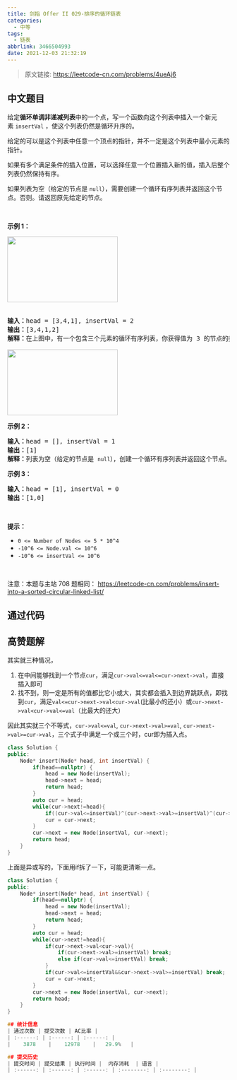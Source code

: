 ```yaml
---
title: 剑指 Offer II 029-排序的循环链表
categories:
  - 中等
tags:
  - 链表
abbrlink: 3466504993
date: 2021-12-03 21:32:19
---
```


> 原文链接: https://leetcode-cn.com/problems/4ueAj6




## 中文题目
<div><p>给定<strong>循环单调非递减列表</strong>中的一个点，写一个函数向这个列表中插入一个新元素&nbsp;<code>insertVal</code> ，使这个列表仍然是循环升序的。</p>

<p>给定的可以是这个列表中任意一个顶点的指针，并不一定是这个列表中最小元素的指针。</p>

<p>如果有多个满足条件的插入位置，可以选择任意一个位置插入新的值，插入后整个列表仍然保持有序。</p>

<p>如果列表为空（给定的节点是 <code>null</code>），需要创建一个循环有序列表并返回这个节点。否则。请返回原先给定的节点。</p>

<p>&nbsp;</p>

<p><strong>示例 1：</strong></p>

<p><img alt="" src="https://assets.leetcode.com/uploads/2019/01/19/example_1_before_65p.jpg" style="height: 149px; width: 250px;" /><br />
&nbsp;</p>

<pre>
<strong>输入：</strong>head = [3,4,1], insertVal = 2
<strong>输出：</strong>[3,4,1,2]
<strong>解释：</strong>在上图中，有一个包含三个元素的循环有序列表，你获得值为 3 的节点的指针，我们需要向表中插入元素 2 。新插入的节点应该在 1 和 3 之间，插入之后，整个列表如上图所示，最后返回节点 3 。

<img alt="" src="https://assets.leetcode.com/uploads/2019/01/19/example_1_after_65p.jpg" style="height: 149px; width: 250px;" />
</pre>

<p><strong>示例 2：</strong></p>

<pre>
<strong>输入：</strong>head = [], insertVal = 1
<strong>输出：</strong>[1]
<strong>解释：</strong>列表为空（给定的节点是 <code>null</code>），创建一个循环有序列表并返回这个节点。
</pre>

<p><strong>示例 3：</strong></p>

<pre>
<strong>输入：</strong>head = [1], insertVal = 0
<strong>输出：</strong>[1,0]
</pre>

<p>&nbsp;</p>

<p><strong>提示：</strong></p>

<ul>
	<li><code>0 &lt;= Number of Nodes &lt;= 5 * 10^4</code></li>
	<li><code><font face="monospace">-10^6 &lt;= Node.val &lt;= 10^6</font></code></li>
	<li><code>-10^6 &lt;=&nbsp;insertVal &lt;= 10^6</code></li>
</ul>

<p>&nbsp;</p>

<p><meta charset="UTF-8" />注意：本题与主站 708&nbsp;题相同：&nbsp;<a href="https://leetcode-cn.com/problems/insert-into-a-sorted-circular-linked-list/">https://leetcode-cn.com/problems/insert-into-a-sorted-circular-linked-list/</a></p>
</div>

## 通过代码
<RecoDemo>
</RecoDemo>


## 高赞题解
其实就三种情况，
1. 在中间能够找到一个节点`cur`，满足`cur->val<=val<=cur->next->val`，直接插入即可
2. 找不到，则一定是所有的值都比它小或大，其实都会插入到边界跳跃点，即找到`cur`，满足`val<=cur->next->val<cur->val`(比最小的还小）或`cur->next->val<cur->val<=val`（比最大的还大）

因此其实就三个不等式，`cur->val<=val`, `cur->next->val>=val`, `cur->next->val>=cur->val`，三个式子中满足一个或三个时，cur即为插入点。

```cpp [cpp1]
class Solution {
public:
    Node* insert(Node* head, int insertVal) {
        if(head==nullptr) {
            head = new Node(insertVal);
            head->next = head;
            return head;
        }
        auto cur = head;
        while(cur->next!=head){
            if((cur->val<=insertVal)^(cur->next->val>=insertVal)^(cur->next->val>=cur->val)) break;
            cur = cur->next;
        }
        cur->next = new Node(insertVal, cur->next);
        return head;
    }
}
```

上面是异或写的，下面用if拆了一下，可能更清晰一点。

```cpp [cpp2]
class Solution {
public:
    Node* insert(Node* head, int insertVal) {
        if(head==nullptr) {
            head = new Node(insertVal);
            head->next = head;
            return head;
        }
        auto cur = head;
        while(cur->next!=head){
            if(cur->next->val<cur->val){
                if(cur->next->val>=insertVal) break;
                else if(cur->val<=insertVal) break;
            }
            if(cur->val<=insertVal&&cur->next->val>=insertVal) break;
            cur = cur->next;
        }
        cur->next = new Node(insertVal, cur->next);
        return head;
    }
}

## 统计信息
| 通过次数 | 提交次数 | AC比率 |
| :------: | :------: | :------: |
|    3878    |    12978    |   29.9%   |

## 提交历史
| 提交时间 | 提交结果 | 执行时间 |  内存消耗  | 语言 |
| :------: | :------: | :------: | :--------: | :--------: |
